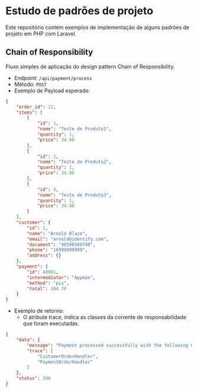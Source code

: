 # Estudo de padrões de projeto

Este repositório contém exemplos de implementação de alguns padrões de projeto em PHP com Laravel.

## Chain of Responsibility

Fluxo simples de aplicação do design pattern Chain of Responsibility.

- Endpoint: `/api/payment/process`
- Método: `POST`
- Exemplo de Payload esperado:
```json
{
    "order_id": 12,
    "items": [
        {
            "id": 1,
            "name": "Teste de Produto1",
            "quantity": 1,
            "price": 34.90
        },
        {
            "id": 2,
            "name": "Teste de Produto2",
            "quantity": 1,
            "price": 34.90
        },
        {
            "id": 3,
            "name": "Teste de Produto3",
            "quantity": 1,
            "price": 34.90
        }
    ],
    "customer": {
        "id": 1,
        "name": "Arnold Blaze",
        "email": "arnold@identify.com",
        "document": "40598568798",
        "phone": "16999999999",
        "address": {}
    },
    "payment": {
        "id": 40001,
        "intermediator": "Appmax",
        "method": "pix",
        "total": 104.70
    }
}
```

- Exemplo de retorno:
  - O atribute trace, indica as classes da corrente de responsabilidade que foram executadas.
```json
{
    "data": {
        "message": "Payment processed successfully with the following Chain of Responsibility trace",
        "trace": [
            "CustomerOrderHandler",
            "PaymentOrderHandler"
        ]
    },
    "status": 200
}
```

